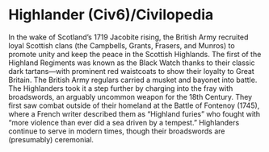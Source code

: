 # Highlander (Civ6)/Civilopedia

In the wake of Scotland’s 1719 Jacobite rising, the British Army recruited loyal Scottish clans (the Campbells, Grants, Frasers, and Munros) to promote unity and keep the peace in the Scottish Highlands. The first of the Highland Regiments was known as the Black Watch thanks to their classic dark tartans—with prominent red waistcoats to show their loyalty to Great Britain.
The British Army regulars carried a musket and bayonet into battle. The Highlanders took it a step further by charging into the fray with broadswords, an arguably uncommon weapon for the 18th Century. They first saw combat outside of their homeland at the Battle of Fontenoy (1745), where a French writer described them as “Highland furies” who fought with “more violence than ever did a sea driven by a tempest.” Highlanders continue to serve in modern times, though their broadswords are (presumably) ceremonial.